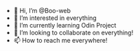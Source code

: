 - 👋 Hi, I’m @Boo-web
- 👀 I’m interested in everything
- 🌱 I’m currently learning Odin Project
- 💞️ I’m looking to collaborate on everything!
- 📫 How to reach me everywhere!

<!---
Boo-web/Boo-web is a ✨ special ✨ repository because its `README.md` (this file) appears on your GitHub profile.
You can click the Preview link to take a look at your changes.
--->
